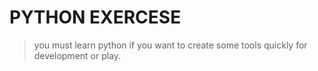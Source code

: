 # PYTHON EXERCESE

> you must learn python if you want to create some tools quickly for development or play.
